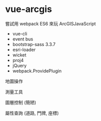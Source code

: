 # vue-arcgis

嘗試用 webpack ES6 來玩 ArcGISJavaScript

- vue-cli
- event bus
- bootstrap-sass 3.3.7
- esri-loader
- wicket
- proj4
- jQuery
- webpack.ProvidePlugin

地圖操作

測量工具

圖層控制 (簡陋)

屬性查詢 (道路, 門牌, 座標)
